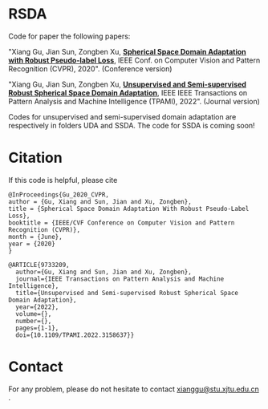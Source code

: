 # RSDA
Code for paper the following papers:

"Xiang Gu, Jian Sun, Zongben Xu, **[Spherical Space Domain Adaptation with Robust Pseudo-label Loss](https://openaccess.thecvf.com/content_CVPR_2020/html/Gu_Spherical_Space_Domain_Adaptation_With_Robust_Pseudo-Label_Loss_CVPR_2020_paper.html)**, IEEE Conf. on Computer Vision and Pattern Recognition (CVPR), 2020". (Conference version)

"Xiang Gu, Jian Sun, Zongben Xu, **[Unsupervised and Semi-supervised Robust Spherical Space Domain Adaptation](https://ieeexplore.ieee.org/stamp/stamp.jsp?tp=&arnumber=9733209)**, IEEE IEEE Transactions on Pattern Analysis and Machine Intelligence (TPAMI), 2022". (Journal version)

Codes for unsupervised and semi-supervised domain adaptation are respectively in folders UDA and SSDA. The code for SSDA is coming soon!

# Citation
If this code is helpful, please cite 
```
@InProceedings{Gu_2020_CVPR,
author = {Gu, Xiang and Sun, Jian and Xu, Zongben},
title = {Spherical Space Domain Adaptation With Robust Pseudo-Label Loss},
booktitle = {IEEE/CVF Conference on Computer Vision and Pattern Recognition (CVPR)},
month = {June},
year = {2020}
}

@ARTICLE{9733209,
  author={Gu, Xiang and Sun, Jian and Xu, Zongben},
  journal={IEEE Transactions on Pattern Analysis and Machine Intelligence}, 
  title={Unsupervised and Semi-supervised Robust Spherical Space Domain Adaptation}, 
  year={2022},
  volume={},
  number={},
  pages={1-1},
  doi={10.1109/TPAMI.2022.3158637}}
```

# Contact
For any problem, please do not hesitate to contact xianggu@stu.xjtu.edu.cn .

